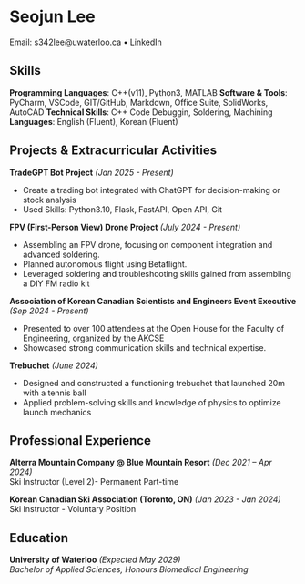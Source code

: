 # Seojun Lee
Email: s342lee@uwaterloo.ca • [LinkedIn](https://www.linkedin.com/in/seojun-lee-34399a341/)

## Skills
**Programming Languages**: C++(v11), Python3, MATLAB
**Software & Tools**: PyCharm, VSCode, GIT/GitHub, Markdown, Office Suite, SolidWorks, AutoCAD
**Technical Skills**: C++ Code Debuggin, Soldering, Machining
**Languages**: English (Fluent), Korean (Fluent)

## Projects & Extracurricular Activities
**TradeGPT Bot Project** *(Jan 2025 - Present)* 
- Create a trading bot integrated with ChatGPT for decision-making or stock analysis
- Used Skills: Python3.10, Flask, FastAPI, Open API, Git

**FPV (First-Person View) Drone Project** *(July 2024 - Present)* 
- Assembling an FPV drone, focusing on component integration and advanced soldering.
- Planned autonomous flight using Betaflight.
- Leveraged soldering and troubleshooting skills gained from assembling a DIY FM radio kit 

**Association of Korean Canadian Scientists and Engineers Event Executive** *(Sep 2024 - Present)* 
- Presented to over 100 attendees at the Open House for the Faculty of Engineering, organized by the AKCSE 
- Showcased strong communication skills and technical expertise.

  
**Trebuchet** *(June 2024)*
- Designed and constructed a functioning trebuchet that launched 20m with a tennis ball
- Applied problem-solving skills and knowledge of physics to optimize launch mechanics

## Professional Experience
**Alterra Mountain Company @ Blue Mountain Resort** *(Dec 2021 – Apr 2024)*  
Ski Instructor (Level 2)- Permanent Part-time
  
**Korean Canadian Ski Association (Toronto, ON)** *(Jan 2023 - Jan 2024)*  
Ski Instructor - Voluntary Position
## Education
**University of Waterloo** *(Expected May 2029)*  
*Bachelor of Applied Sciences, Honours Biomedical Engineering*
